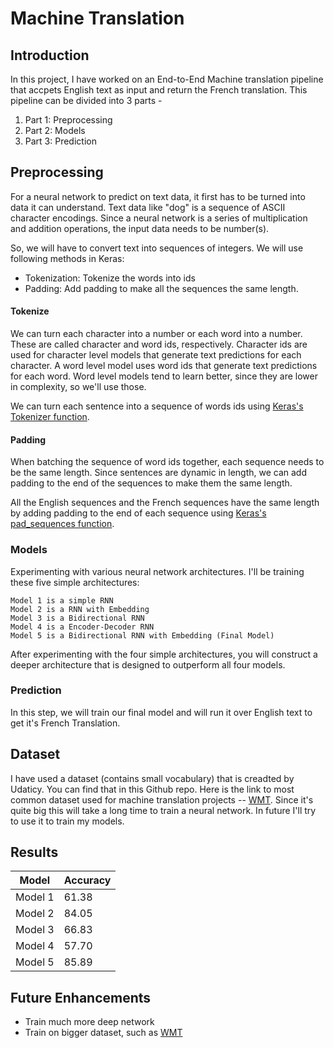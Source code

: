 # Machine Translation

## Introduction
In this project, I have worked on an End-to-End Machine translation pipeline that accpets English text as input and return the French translation. This pipeline can be divided into 3 parts -
1. Part 1: Preprocessing 
2. Part 2: Models
3. Part 3: Prediction

## Preprocessing

For a neural network to predict on text data, it first has to be turned into data it can understand. Text data like "dog" is a sequence of ASCII character encodings. Since a neural network is a series of multiplication and addition operations, the input data needs to be number(s).

So, we will have to convert text into sequences of integers. We will use following methods in Keras:

- Tokenization: Tokenize the words into ids
- Padding: Add padding to make all the sequences the same length.

#### Tokenize

We can turn each character into a number or each word into a number. These are called character and word ids, respectively. Character ids are used for character level models that generate text predictions for each character. A word level model uses word ids that generate text predictions for each word. Word level models tend to learn better, since they are lower in complexity, so we'll use those.

We can turn each sentence into a sequence of words ids using [Keras's Tokenizer function](https://keras.io/preprocessing/text/#tokenizer).

#### Padding

When batching the sequence of word ids together, each sequence needs to be the same length. Since sentences are dynamic in length, we can add padding to the end of the sequences to make them the same length.

All the English sequences and the French sequences have the same length by adding padding to the end of each sequence using [Keras's pad_sequences function](https://keras.io/preprocessing/sequence/#pad_sequences).

### Models

Experimenting with various neural network architectures. I'll be training these five simple architectures:

    Model 1 is a simple RNN
    Model 2 is a RNN with Embedding
    Model 3 is a Bidirectional RNN
    Model 4 is a Encoder-Decoder RNN
    Model 5 is a Bidirectional RNN with Embedding (Final Model)

After experimenting with the four simple architectures, you will construct a deeper architecture that is designed to outperform all four models.

### Prediction

In this step, we will train our final model and will run it over English text to get it's French Translation.

## Dataset

I have used a dataset (contains small vocabulary) that is creadted by Udaticy. You can find that in this Github repo. Here is the link to most common dataset used for machine translation projects -- [WMT](http://www.statmt.org/). Since it's quite big this will take a long time to train a neural network. In future I'll try to use it to train my models.

## Results

| Model    | Accuracy|
| -------- | --------|
| Model 1  | 61.38   |
| Model 2  | 84.05  |
| Model 3  | 66.83  |
| Model 4  | 57.70  |
| Model 5  | 85.89  |

## Future Enhancements 
- Train much more deep network
- Train on bigger dataset, such as [WMT](http://www.statmt.org/)
